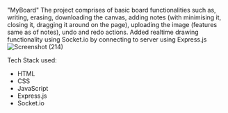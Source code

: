 "MyBoard" 
The project comprises of basic board functionalities such as, writing, erasing, downloading the canvas, adding notes (with minimising it, closing it, dragging it around on the page), uploading the image (features same as of notes), undo and redo actions. 
Added realtime drawing functionality using Socket.io by connecting to server using Express.js
![Screenshot (214)](https://user-images.githubusercontent.com/68505696/211835126-d48cbf1f-be62-468b-885a-ece8b42ab827.png)

Tech Stack used:
- HTML
- CSS
- JavaScript
- Express.js 
- Socket.io
